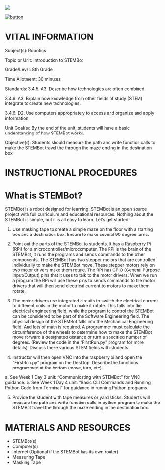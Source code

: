 <img src=https://raw.githubusercontent.com/BotDevLLC/BotDevCurriculum/master/Pictures/Botdev.png>

[![button](https://raw.githubusercontent.com/BotDevLLC/BotDevCurriculum/master/Pictures/back_button.png)](https://github.com/BotDevLLC/BotDevCurriculum/blob/master/Curriculum/Week_1/readme.md)

# VITAL INFORMATION
Subject(s): Robotics	 

Topic or Unit: Introduction to STEMBot	

Grade/Level: 	8th Grade

Time Allotment:	 30 minutes

Standards:           	3.4.5. A3. Describe how technologies are often combined. 

  3.4.6. A3. Explain how knowledge from other fields of study (STEM) integrate to create new technologies.  

3.4.6. D2. Use computers appropriately to access and organize and apply information

Unit Goal(s):      	By the end of the unit, students will have a basic understanding of how STEMBot works. 

Objective(s):      Students should measure the path and write function calls to make the STEMBot travel the through the maze ending in the destination box
# INSTRUCTIONAL PROCEDURES 
  # What is STEMBot? 
STEMBot is a robot designed for learning. STEMBot is an open source project with full curriculum and educational resources. Nothing about the STEMBot is simple, but it is all easy to learn. Let’s get started!



1.	Use masking tape to create a simple maze on the floor with a starting box and a destination box. Ensure to make several 90 degree turns.

2.	Point out the parts of the STEMBot to students.  It has a Raspberry Pi (RPi) for a microcontroller/microcomputer.  The RPi is the brain of the STEMBot, it runs the programs and sends commands to the other components.  The STEMBot has two stepper motors that are controlled individually to make the STEMBot move.  These stepper motors rely on two motor drivers make them rotate.  The RPi has GPIO (General Purpose Input/Output) pins that it uses to talk to the motor drivers.  When we run a program the RPi will use these pins to sends commands to the motor drivers that will then send electrical current to motors to make them rotate.

3.	The motor drivers use integrated circuits to switch the electrical current to different coils in the motor to make it rotate.  This falls into the electrical engineering field, while the program to control the STEMBot can be considered to be part of the Software Engineering field.  The physical design of the STEMBot falls into the Mechanical Engineering field.  And lots of math is required.  A programmer must calculate the circumference of the wheels to determine how to make the STEMBot move forward a designated distance or turn a specified number of degrees.  (Review the code in the “FirstRun.py” program for more details).  Discuss these various STEM fields with students. 

4.	Instructor will then open VNC into the raspberry pi and open the “FirstRun.py” program on the Desktop. Describe the functions programmed at the bottom (move, turn, etc).

a.	See Week 1 Day 3 unit: “Communicating with STEMBot” for VNC guidance.
b.	See Week 1 Day 4 unit: “Basic CLI Commands and Running Python Code from Terminal” for guidance in running Python programs. 

5.	Provide the student with tape measures or yard sticks.  Students will measure the path and write function calls in python program to make the STEMBot travel the through the maze ending in the destination box.
# MATERIALS AND RESOURCES
* STEMBot(s) 
* Computer(s) 
* Internet (Optional if the STEMBot has its own router) 
* Measuring Tape 
* Masking Tape

